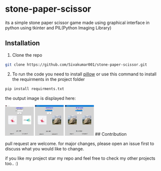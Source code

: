 # stone-paper-scissor

its a simple stone paper scissor game made using graphical interface in python using tkinter and PIL(Python Imaging Library)

## Installation

1. Clone the repo

```bash
git clone https://github.com/Sivakumar001/stone-paper-scissor.git
```

2. To run the code you need to install [pillow](https://pypi.org/project/Pillow/) or use this command to install the requirments in the project folder 

```bash
pip install requirments.txt
```

the output image is displayed here:

<img src="outputimg/output1.jpg" alt="output 1" height="100px">
<img src="outputimg/output2.jpg" alt="output 1" height="100px">
<img src="outputimg/output3.jpg" alt="output 1" height="100px">
## Contribution

pull request are welcome. for major changes, please open an issue first to discuss what you would like to change.

if you like my project star my repo and feel free to check my other projects too.. :)
